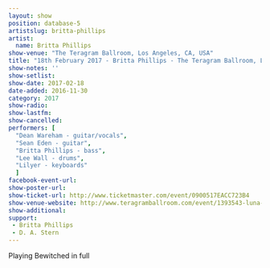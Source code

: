 ```yaml
---
layout: show
position: database-5
artistslug: britta-phillips
artist:
  name: Britta Phillips
show-venue: "The Teragram Ballroom, Los Angeles, CA, USA"
title: "18th February 2017 - Britta Phillips - The Teragram Ballroom, Los Angeles, CA, USA"
show-notes: ''
show-setlist: 
show-date: 2017-02-18
date-added: 2016-11-30
category: 2017
show-radio: 
show-lastfm: 
show-cancelled: 
performers: [
  "Dean Wareham - guitar/vocals",
  "Sean Eden - guitar",
  "Britta Phillips - bass",
  "Lee Wall - drums",
  "Lilyer - keyboards"
  ]
facebook-event-url: 
show-poster-url: 
show-ticket-url: http://www.ticketmaster.com/event/0900517EACC723B4
show-venue-website: http://www.teragramballroom.com/event/1393543-luna-performs-bewitched-los-angeles
show-additional: 
support:
 - Britta Phillips
 - D. A. Stern
---
```

Playing Bewitched in full

